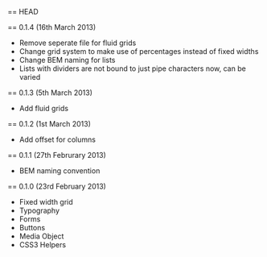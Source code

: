 == HEAD

== 0.1.4 (16th March 2013)
- Remove seperate file for fluid grids
- Change grid system to make use of percentages instead of fixed widths
- Change BEM naming for lists
- Lists with dividers are not bound to just pipe characters now, can be varied

== 0.1.3 (5th March 2013)
- Add fluid grids

== 0.1.2 (1st March 2013)
- Add offset for columns

== 0.1.1 (27th Februrary 2013)
- BEM naming convention

== 0.1.0 (23rd February 2013)
- Fixed width grid
- Typography
- Forms
- Buttons
- Media Object
- CSS3 Helpers